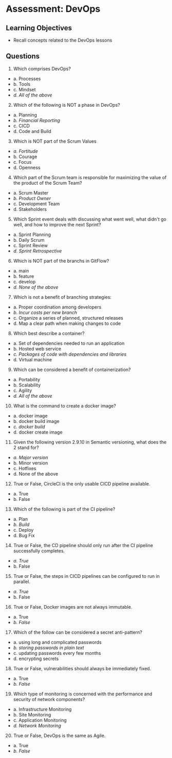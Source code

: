 # Assessment: DevOps

## Learning Objectives
- Recall concepts related to the DevOps lessons

## Questions
1. Which comprises DevOps?
- a. Processes
- b. Tools
- c. Mindset
- *d. All of the above*

2. Which of the following is NOT a phase in DevOps?
- a. Planning
- *b. Financial Reporting*
- c. CICD
- d. Code and Build

3. Which is NOT part of the Scrum Values
- *a. Fortitude*
- b. Courage
- c. Focus
- d. Openness 

4. Which part of the Scrum team is responsible for maximizing the value of the product of the Scrum Team?
- a. Scrum Master
- *b. Product Owner*
- c. Development Team
- d. Stakeholders

5. Which Sprint event deals with discussing what went well, what didn't go well, and how to improve the next Sprint?
- a. Sprint Planning
- b. Daily Scrum
- c. Sprint Review
- *d. Sprint Retrospective*

6. Which is NOT part of the branchs in GitFlow?
- a. main
- b. feature
- c. develop
- *d. None of the above*

7. Which is not a benefit of branching strategies:
- a. Proper coordination among developers
- *b. Incur costs per new branch*
- c. Organize a series of planned, structured releases
- d. Map a clear path when making changes to code

8. Which best describe a container?
- a. Set of dependencies needed to run an application
- b. Hosted web service
- *c. Packages of code with dependencies and libraries*
- d. Virtual machine

9. Which can be considered a benefit of containerization?
- a. Portability
- b. Scalability
- c. Agility
- *d. All of the above*

10. What is the command to create a docker image?
- a. docker image
- b. docker build image
- *c. docker build*
- d. docker create image

11. Given the following version 2.9.10 in Semantic versioning, what does the 2 stand for?
- *a. Major version*
- b. Minor version
- c. Hotfixes
- d. None of the above

12. True or False, CircleCI is the only usable CICD pipeline available.
- a. True
- b. False

13. Which of the following is part of the CI pipeline?
- a. Plan
- *b. Build*
- c. Deploy
- d. Bug Fix

14. True or False, the CD pipeline should only run after the CI pipeline successfully completes.
- *a. True*
- b. False

15. True or False, the steps in CICD pipelines can be configured to run in parallel.
- *a. True*
- b. False

16. True or False, Docker images are not always immutable.
- a. True
- *b. False*

17. Which of the follow can be considered a secret anti-pattern?
- a. using long and complicated passwords
- *b. storing passwords in plain text*
- c. updating passwords every few months
- d. encrypting secrets

18. True or False, vulnerabilities should always be immediately fixed.
- a. True
- *b. False*

19. Which type of monitoring is concerned with the performance and security of network components?
- a. Infrastructure Monitoring
- b. Site Monitoring
- c. Application Monitoring
- *d. Network Monitoring*

20. True or False, DevOps is the same as Agile.
- a. True
- *b. False* 
